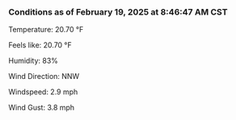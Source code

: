 ### Conditions as of February 19, 2025 at 8:46:47 AM CST 

Temperature: 20.70 &deg;F

Feels like: 20.70 &deg;F

Humidity: 83%

Wind Direction: NNW

Windspeed: 2.9 mph

Wind Gust: 3.8 mph


